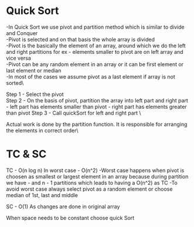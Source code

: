 # Quick Sort

-In Quick Sort we use pivot and partition method which is similar to divide and Conquer\
-Pivot is selected and on that basis the whole array is divided\
-Pivot is the basically the element of an array, around which we do the left and right partitions for ex - elements smaller to pivot are on left array and vice versa\
-Pivot can be any random element in an array or it can be first element or last element or median\
-In most of the cases we assume pivot as a last element if array is not sorted\

Step 1 - Select the pivot \
Step 2 - On the basis of pivot, partition the array into left part and right part \
       - left part has elements smaller than pivot
       - right part has elements greater than pivot
Step 3 - Call quickSort for left and right part \

Actual work is done by the partition function. It is responsible for arranging the elements in correct order\

# TC & SC
TC - O(n log n)
In worst case - O(n^2)
-Worst case happens when pivot is choosen as smallest or largest element in an array because during partition we have - and n - 1 partitions which leads to having a O(n^2) as TC
-To avoid worst case always select pivot as a random element or choose median of 1st, last and middle


SC - O(1)
As changes are done in original array 

When space needs to be constant choose quick Sort
